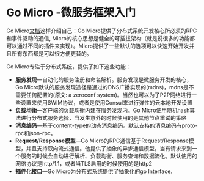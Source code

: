 # Go Micro -微服务框架入门

Go Micro[文档](https://micro.mu/docs/go-micro.html)这样介绍自己：Go Micro提供了分布式系统开发核心所必须的RPC和事件驱动的通信, Micro的核心思想是健全的可插拔架构（就是说很多的功能都可以通过不同的插件来实现）。Micro提供了一些默认的选项可以快速开始开发并且所有东西都是可以很方便更替的。

Go Micro专注于分布式系统，提供了如下这些功能：

* **服务发现**—自动化的服务注册和命名解析。服务发现是微服务开发的核心，Go Micro默认的服务发现途径是通过的DNS广播实现的(mdns)，mdns是不需要任何配置的(原文: a zeroconf system)。当然也可以为了P2P网络进行一些设置来使用SWIM协议，或者是使用Consul来进行弹性的云本地开发设置
* **负载均衡**—客户端的负载均衡内建在服务发现内。Go Micro使用随机hash算法进行分布式服务选择，当发生意外的时候使用的是其他节点重试的策略
* **消息编码**—基于content-type的动态消息编码。默认支持的消息编码有proto-rpc和json-rpc。
* **Request/Response模型**—Go Micro的RPC通信基于Request/Response模型，并且支持双向流式通信。他提供了抽象的异步通信模型，当有请求来到一个服务的时候会自动进行解析、负载均衡、服务查询和数据流化。默认使用的网络协议是http/1.1，或者当TLS启用的时候使用的是http2
* **插件化接口**—Go Micro为分布式系统提供了抽象化的go Interface.